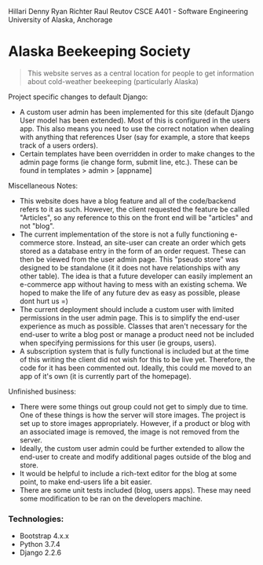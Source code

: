 
Hillari Denny
Ryan Richter
Raul Reutov 
CSCE A401 - Software Engineering
University of Alaska, Anchorage 

<h1>Alaska Beekeeping Society </h1>

><p>This website serves as a central location for people to get information about cold-weather beekeeping (particularly Alaska)</p>

Project specific changes to default Django:
 - A custom user admin has been implemented for this site (default Django User model has been extended).
  Most of this is configured in the users app. This also means you need to use the correct notation when 
  dealing with anything that references User (say for example, a store that keeps track of a users orders). 
  - Certain templates have been overridden in order to make changes to the admin page forms (ie change form, 
  submit line, etc.). These can be found in templates > admin > [appname]
  
 Miscellaneous Notes: 
  - This website does have a blog feature and all of the code/backend refers to it as such. However, the client requested
  the feature be called "Articles", so any reference to this on the front end will be "articles" and not "blog".
  - The current implementation of the store is not a fully functioning e-commerce store. Instead, an site-user can create 
  an order which gets stored as a database entry in the form of an order request. These can then be viewed from the user
  admin page. This "pseudo store" was designed to be standalone (it it does not have relationships with any other table).
  The idea is that a future developer can easily implement an e-commerce app without having to mess with an existing schema.
  We hoped to make the life of any future dev as easy as possible, please dont hurt us =)
  - The current deployment should include a custom user with limited permissions in the user admin page. This is to
  simplify the end-user experience as much as possible. Classes that aren't necessary for the end-user to write a blog
  post or manage a product need not be included when specifying permissions for this user (ie groups, users).
  - A subscription system that is fully functional is included but at the time of this writing the client did not
  wish for this to be live yet. Therefore, the code for it has been commented out. Ideally, this could me moved to an
  app of it's own (it is currently part of the homepage).
 
  
  Unfinished business:
  - There were some things out group could not get to simply due to time. One of these things is how the server will 
  store images. The project is set up to store images appropriately. However, if a product or blog with an associated
  image is removed, the image is not removed from the server. 
  - Ideally, the custom user admin could be further extended to allow the end-user to create and modify additional 
  pages outside of the blog and store. 
  - It would be helpful to include a rich-text editor for the blog at some point, to make end-users life a bit easier.
  - There are some unit tests included (blog, users apps). These may need some modification to be ran on the developers
  machine. 
  
  
<h3>Technologies:</h3>
<ul>
<li> Bootstrap 4.x.x </li>
<li> Python 3.7.4 </li>
<li> Django 2.2.6 </li>
</ul>

